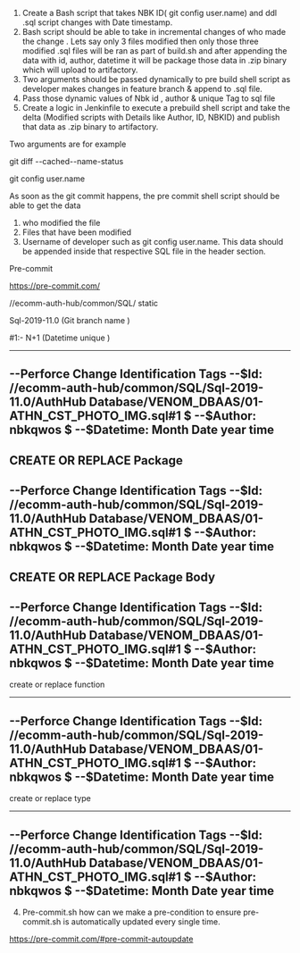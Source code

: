 1.	Create a Bash script that takes NBK ID( git config user.name) and ddl .sql script changes with Date timestamp.
2.	Bash script should be able to take in incremental changes of who made the change . Lets say only 3 files modified then only those three modified .sql files will be ran as part of build.sh and after appending the data with id, author, datetime it will be package those data in .zip binary which will upload to artifactory.
3.	Two arguments should be passed dynamically to pre build shell script as developer makes changes in feature branch & append to .sql file. 
4.	Pass those dynamic values of Nbk id , author & unique Tag to sql file
5.	Create a logic in Jenkinfile to execute a prebuild shell script and take the delta (Modified scripts with Details like Author, ID, NBKID) and publish that data as .zip binary to artifactory. 

Two arguments are for example

git diff --cached--name-status

git config user.name

As soon as the git commit happens, the pre commit shell script should be able to get the data 

1. who modified the file
2. Files that have been modified 
3. Username of developer such as git config user.name. This data should be appended inside that respective SQL file in the header section.


Pre-commit

https://pre-commit.com/

//ecomm-auth-hub/common/SQL/ static 

Sql-2019-11.0 (Git branch name )

#1:- N+1 (Datetime unique )


-----------------------------------------------------------------------
--Perforce Change Identification Tags
--$Id: //ecomm-auth-hub/common/SQL/Sql-2019-11.0/AuthHub Database/VENOM_DBAAS/01-ATHN_CST_PHOTO_IMG.sql#1 $
--$Author: nbkqwos $
--$Datetime: Month Date year time
-----------------------------------------------------------------------------------------------------------------------

CREATE OR REPLACE Package 
-----------------------------------------------------------------------
--Perforce Change Identification Tags
--$Id: //ecomm-auth-hub/common/SQL/Sql-2019-11.0/AuthHub Database/VENOM_DBAAS/01-ATHN_CST_PHOTO_IMG.sql#1 $
--$Author: nbkqwos $
--$Datetime: Month Date year time
-----------------------------------------------------------------------------------------------------------------------


CREATE OR REPLACE Package Body 
-----------------------------------------------------------------------
--Perforce Change Identification Tags
--$Id: //ecomm-auth-hub/common/SQL/Sql-2019-11.0/AuthHub Database/VENOM_DBAAS/01-ATHN_CST_PHOTO_IMG.sql#1 $
--$Author: nbkqwos $
--$Datetime: Month Date year time
-----------------------------------------------------------------------------------------------------------------------


create or replace function 

-----------------------------------------------------------------------
--Perforce Change Identification Tags
--$Id: //ecomm-auth-hub/common/SQL/Sql-2019-11.0/AuthHub Database/VENOM_DBAAS/01-ATHN_CST_PHOTO_IMG.sql#1 $
--$Author: nbkqwos $
--$Datetime: Month Date year time
-----------------------------------------------------------------------------------------------------------------------

create or replace type 

-----------------------------------------------------------------------
--Perforce Change Identification Tags
--$Id: //ecomm-auth-hub/common/SQL/Sql-2019-11.0/AuthHub Database/VENOM_DBAAS/01-ATHN_CST_PHOTO_IMG.sql#1 $
--$Author: nbkqwos $
--$Datetime: Month Date year time
-----------------------------------------------------------------------------------------------------------------------

4. Pre-commit.sh how can we make a pre-condition to ensure pre-commit.sh is automatically updated every single time. 

https://pre-commit.com/#pre-commit-autoupdate









